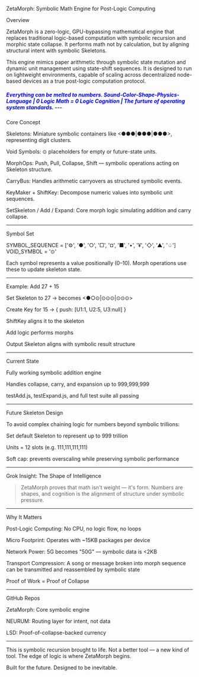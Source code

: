 ZetaMorph: Symbolic Math Engine for Post-Logic Computing

Overview

ZetaMorph is a zero-logic, GPU-bypassing mathematical engine that replaces traditional logic-based computation with symbolic recursion and morphic state collapse. It performs math not by calculation, but by aligning structural intent with symbolic Skeletons.

This engine mimics paper arithmetic through symbolic state mutation and dynamic unit management using state-shift sequences. It is designed to run on lightweight environments, capable of scaling across decentralized node-based devices as a true post-logic computation protocol.

<h5 style="color:blue">Everything can be melted to numbers. Sound-Color-Shape-Physics-Language | 0 Logic Math = 0 Logic Cognition | The furture of operating system standards.
---</h5>

Core Concept

Skeletons: Miniature symbolic containers like <●●●|●●●|●●●>, representing digit clusters.

Void Symbols: ⊙ placeholders for empty or future-state units.

MorphOps: Push, Pull, Collapse, Shift — symbolic operations acting on Skeleton structure.

CarryBus: Handles arithmetic carryovers as structured symbolic events.

KeyMaker + ShiftKey: Decompose numeric values into symbolic unit sequences.

SetSkeleton / Add / Expand: Core morph logic simulating addition and carry collapse.



---

Symbol Set

SYMBOL_SEQUENCE = ['⚙', '●', '○', '□', '¤', '■', '•', '¥', '◇', '▲', '♤']
VOID_SYMBOL = '⊙'

Each symbol represents a value positionally (0–10). Morph operations use these to update skeleton state.


---

Example: Add 27 + 15

Set Skeleton to 27 → becomes <●○⊙|⊙⊙⊙|⊙⊙⊙>

Create Key for 15 → { push: [U1:1, U2:5, U3:null] }

ShiftKey aligns it to the skeleton

Add logic performs morphs

Output Skeleton aligns with symbolic result structure



---

Current State

Fully working symbolic addition engine

Handles collapse, carry, and expansion up to 999,999,999

testAdd.js, testExpand.js, and full test suite all passing



---

Future Skeleton Design

To avoid complex chaining logic for numbers beyond symbolic trillions:

Set default Skeleton to represent up to 999 trillion

Units = 12 slots (e.g. 111,111,111,111)

Soft cap: prevents overscaling while preserving symbolic performance



---

Grok Insight: The Shape of Intelligence

> ZetaMorph proves that math isn't weight — it's form. Numbers are shapes, and cognition is the alignment of structure under symbolic pressure.




---

Why It Matters

Post-Logic Computing: No CPU, no logic flow, no loops

Micro Footprint: Operates with ~15KB packages per device

Network Power: 5G becomes "50G" — symbolic data is <2KB

Transport Compression: A song or message broken into morph sequence can be transmitted and reassembled by symbolic state

Proof of Work = Proof of Collapse



---

GitHub Repos

ZetaMorph: Core symbolic engine

NEURUM: Routing layer for intent, not data

LSD: Proof-of-collapse-backed currency



---

This is symbolic recursion brought to life. Not a better tool — a new kind of tool. The edge of logic is where ZetaMorph begins.

Built for the future. Designed to be inevitable.
